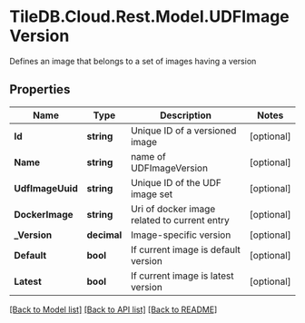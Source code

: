 # TileDB.Cloud.Rest.Model.UDFImageVersion
Defines an image that belongs to a set of images having a version

## Properties

Name | Type | Description | Notes
------------ | ------------- | ------------- | -------------
**Id** | **string** | Unique ID of a versioned image | [optional] 
**Name** | **string** | name of UDFImageVersion | [optional] 
**UdfImageUuid** | **string** | Unique ID of the UDF image set | [optional] 
**DockerImage** | **string** | Uri of docker image related to current entry | [optional] 
**_Version** | **decimal** | Image-specific version | [optional] 
**Default** | **bool** | If current image is default version | [optional] 
**Latest** | **bool** | If current image is latest version | [optional] 

[[Back to Model list]](../README.md#documentation-for-models) [[Back to API list]](../README.md#documentation-for-api-endpoints) [[Back to README]](../README.md)

